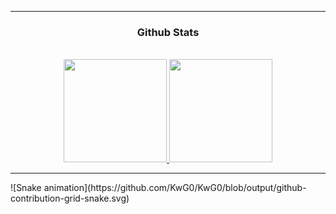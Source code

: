 
<hr>

### <h3 align="center"> Github Stats </h3>
<br>

<div align="center">
  <a href="https://github.com/KwG0">
    <img height="165cm" src="https://github-readme-stats.vercel.app/api?username=KwG0&count_private=true&theme=omni&include_all_commits=true&show_icons=true"/>
  </a>
  <a href="https://github.com/KwG0">
    <img height="165cm" src="https://github-readme-stats.vercel.app/api/top-langs/?username=KwG0&theme=omni&langs_count=8&layout=compact"/>
  </a>
</div>
<hr>
![Snake animation](https://github.com/KwG0/KwG0/blob/output/github-contribution-grid-snake.svg)
